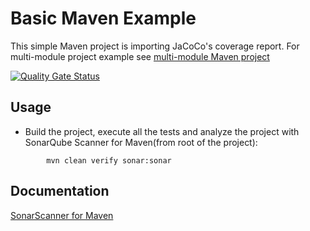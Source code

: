 # Basic Maven Example

This simple Maven project is importing JaCoCo's coverage report. For multi-module project example 
see [multi-module Maven project](../maven-multimodule/README.md)

[![Quality Gate Status](https://sonarcloud.io/api/project_badges/measure?project=aks-iitm_maven-basic&metric=alert_status)](https://sonarcloud.io/summary/new_code?id=aks-iitm_maven-basic)

## Usage

* Build the project, execute all the tests and analyze the project with SonarQube Scanner for Maven(from root  of the project):

```shell
        mvn clean verify sonar:sonar
```

## Documentation

[SonarScanner for Maven](https://docs.sonarqube.org/latest/analysis/scan/sonarscanner-for-maven/)
